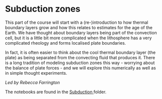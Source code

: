 # Subduction zones

This part of the course will start with a (re-)introduction to how thermal boundary layers grow and how this relates to estimates for the age of the Earth. We have thought about boundary layers being part of the convection cell, but it is a little bit more complicated when the lithosphere has a very complicated rheology and forms localised plate boundaries.

In fact, it is often easier to think about the cool thermal boundary layer (the plate) as being separated from the convecting fluid that produces it. There is a long tradition of modeling subduction zones this way - worrying about the balance of plate forces - and we will explore this numerically as well as in simple thought experiments.

_Led by Rebecca Farrington_

The notebooks are found in the  <a href="/notebooks/www/Subduction/Notebooks"> Subduction </a> folder.
